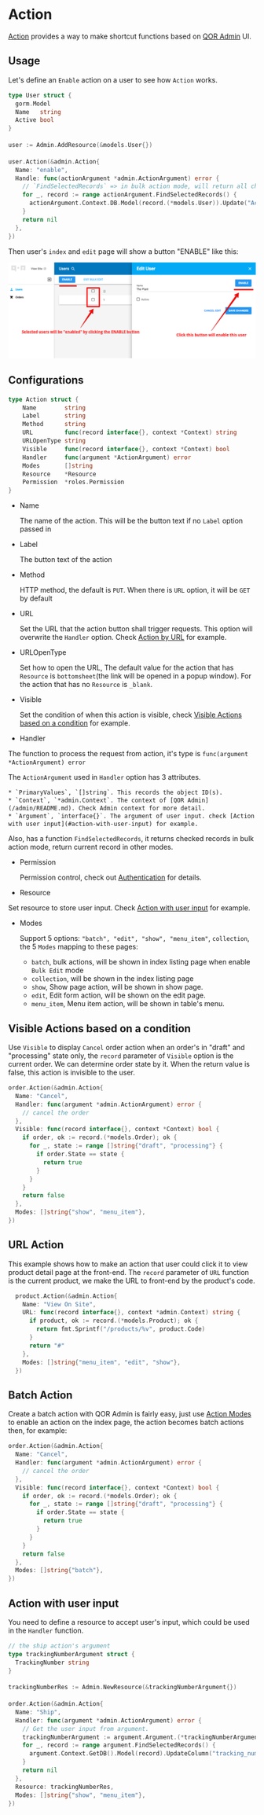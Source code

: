 # Action

[Action](https://github.com/conku/admin/blob/master/action.go) provides a way to make shortcut functions based on [QOR Admin](/admin/README.md) UI.

## Usage

Let's define an `Enable` action on a user to see how `Action` works.

```go
type User struct {
  gorm.Model
  Name   string
  Active bool
}

user := Admin.AddResource(&models.User{})

user.Action(&admin.Action{
  Name: "enable",
  Handle: func(actionArgument *admin.ActionArgument) error {
    // `FindSelectedRecords` => in bulk action mode, will return all checked records, in other mode, will return current record
    for _, record := range actionArgument.FindSelectedRecords() {
      actionArgument.Context.DB.Model(record.(*models.User)).Update("Active", true)
    }
    return nil
  },
})
```

Then user's `index` and `edit` page will show a button "ENABLE" like this:

![action](action-demo.png)

## Configurations

```go
type Action struct {
    Name        string
    Label       string
    Method      string
    URL         func(record interface{}, context *Context) string
    URLOpenType string
    Visible     func(record interface{}, context *Context) bool
    Handler     func(argument *ActionArgument) error
    Modes       []string
    Resource    *Resource
    Permission  *roles.Permission
}
```

* Name

  The name of the action. This will be the button text if no `Label` option passed in

* Label

  The button text of the action

* Method

  HTTP method, the default is `PUT`. When there is `URL` option, it will be `GET` by default

* URL

  Set the URL that the action button shall trigger requests. This option will overwrite the `Handler` option. Check [Action by URL](#url-action) for example.

* URLOpenType

  Set how to open the URL, The default value for the action that has `Resource` is `bottomsheet`(the link will be opened in a popup window). For the action that has no `Resource` is `_blank`.

* Visible

  Set the condition of when this action is visible, check [Visible Actions based on a condition](#visible-actions-based-on-a-condition) for example.

* Handler

 The function to process the request from action, it's type is `func(argument *ActionArgument) error`

 The `ActionArgument` used in `Handler` option has 3 attributes.

    * `PrimaryValues`, `[]string`. This records the object ID(s).
    * `Context`, `*admin.Context`. The context of [QOR Admin](/admin/README.md). Check Admin context for more detail.
    * `Argument`, `interface{}`. The argument of user input. check [Action with user input](#action-with-user-input) for example.

  Also, has a function `FindSelectedRecords`, it returns checked records in bulk action mode, return current record in other modes.

* Permission

  Permission control, check out [Authentication](/admin/authentication.md#authorization-for-actions) for details.

*  Resource

  Set resource to store user input. Check [Action with user input](#action-with-user-input) for example.

* <a id="action-modes"></a>Modes

  Support 5 options: `"batch", "edit", "show", "menu_item"`, `collection`, the 5 `Modes` mapping to these pages:

  * `batch`, bulk actions, will be shown in index listing page when enable `Bulk Edit` mode
  * `collection`, will be shown in the index listing page
  * `show`, Show page action, will be shown in show page.
  * `edit`, Edit form action, will be shown on the edit page.
  * `menu_item`, Menu item action, will be shown in table's menu.

## Visible Actions based on a condition

  Use `Visible` to display `Cancel` order action when an order's in "draft" and "processing" state only, the `record` parameter of `Visible` option is the current order. We can determine order state by it. When the return value is false, this action is invisible to the user.

  ```go
  order.Action(&admin.Action{
    Name: "Cancel",
    Handler: func(argument *admin.ActionArgument) error {
      // cancel the order
    },
    Visible: func(record interface{}, context *Context) bool {
      if order, ok := record.(*models.Order); ok {
        for _, state := range []string{"draft", "processing"} {
          if order.State == state {
            return true
          }
        }
      }
      return false
    },
    Modes: []string{"show", "menu_item"},
  })
  ```

## URL Action

This example shows how to make an action that user could click it to view product detail page at the front-end. The `record` parameter of `URL` function is the current product, we make the URL to front-end by the product's code.

```go
  product.Action(&admin.Action{
    Name: "View On Site",
    URL: func(record interface{}, context *admin.Context) string {
      if product, ok := record.(*models.Product); ok {
        return fmt.Sprintf("/products/%v", product.Code)
      }
      return "#"
    },
    Modes: []string{"menu_item", "edit", "show"},
  })
```

## Batch Action

  Create a batch action with QOR Admin is fairly easy, just use [Action Modes](#action-modes) to enable an action on the index page, the action becomes batch actions then, for example:

  ```go
  order.Action(&admin.Action{
    Name: "Cancel",
    Handler: func(argument *admin.ActionArgument) error {
      // cancel the order
    },
    Visible: func(record interface{}, context *Context) bool {
      if order, ok := record.(*models.Order); ok {
        for _, state := range []string{"draft", "processing"} {
          if order.State == state {
            return true
          }
        }
      }
      return false
    },
    Modes: []string{"batch"},
  })
  ```

## Action with user input

You need to define a resource to accept user's input, which could be used in the `Handler` function.

```go
// the ship action's argument
type trackingNumberArgument struct {
  TrackingNumber string
}

trackingNumberRes := Admin.NewResource(&trackingNumberArgument{})

order.Action(&admin.Action{
  Name: "Ship",
  Handler: func(argument *admin.ActionArgument) error {
    // Get the user input from argument.
    trackingNumberArgument := argument.Argument.(*trackingNumberArgument)
    for _, record := range argument.FindSelectedRecords() {
      argument.Context.GetDB().Model(record).UpdateColumn("tracking_number", trackingNumberArgument.TrackingNumber)
    }
    return nil
  },
  Resource: trackingNumberRes,
  Modes: []string{"show", "menu_item"},
})
```
